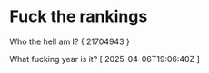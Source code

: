 # Fuck the rankings

Who the hell am I?
{ 21704943 }

What fucking year is it?
[ 2025-04-06T19:06:40Z ]
